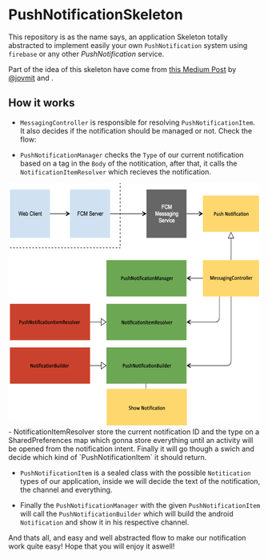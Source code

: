 # PushNotificationSkeleton

This repository is as the name says, an application Skeleton totally abstracted to implement easily your own `PushNotification` system using `firebase` or any other *PushNotification* service.

Part of the idea of this skeleton have come from [this Medium Post](https://android.jlelse.eu/android-notifications-an-elegant-way-to-build-and-display-7771d65ba3a2) by [@jovmit](https://medium.com/@jovmit) and .

## How it works

- `MessagingController` is responsible for resolving `PushNotificationItem`. It also decides if the notification should be managed or not. Check the flow:

- `PushNotificationManager` checks the `Type` of our current notification based on a tag in the `Body` of the notitication, after that, it calls the `NotificationItemResolver`
which recieves the notification.


<img src="./push_notification_skeleton.png" width="600" height="486"/>
- NotificationItemResolver store the current notification ID and the type on a SharedPreferences map which gonna store everything until an activity will be opened from the notification intent. Finally it will go though a swich and decide which kind of `PushNotificationItem` it should return.

- `PushNotificationItem` is a sealed class with the possible `Notitication` types of our application, inside we will decide the text of the notification, the channel and everything.

- Finally the `PushNotificationManager` with the given `PushNotificationItem` will call the `PushNotificationBuilder` which will build the android `Notification` and show it in his respective channel.

And thats all, and easy and well abstracted flow to make our notification work quite easy! Hope that you will enjoy it aswell!
